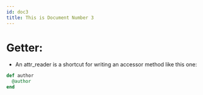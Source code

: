 ```yaml
---
id: doc3
title: This is Document Number 3
---
```


# Getter:

- An attr_reader is a shortcut for writing an accessor method like this one:


```ruby
def author
  @author
end
```
